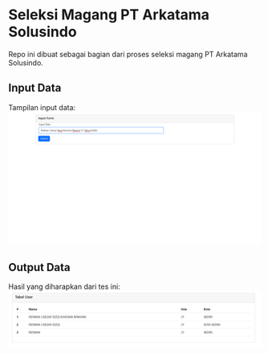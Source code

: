 # Seleksi Magang PT Arkatama Solusindo

Repo ini dibuat sebagai bagian dari proses seleksi magang PT Arkatama Solusindo.

## Input Data
Tampilan input data:
![Input Image](assets/img/input.png)

## Output Data
Hasil yang diharapkan dari tes ini:
![Output Image](assets/img/hasil.png)
